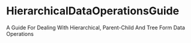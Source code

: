# HierarchicalDataOperationsGuide
A Guide For Dealing With Hierarchical, Parent-Child And Tree Form Data Operations
